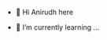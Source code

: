 - 👋 Hi Anirudh here
<!-- - 👀 I’m interested in ... -->
- 🌱 I’m currently learning ...
<!-- - 💞️ I’m looking to collaborate on ... -->
<!-- - 📫 How to reach me ... -->

<!---
Andy1819/Andy1819 is a ✨ special ✨ repository because its `README.md` (this file) appears on your GitHub profile.
You can click the Preview link to take a look at your changes.
--->
